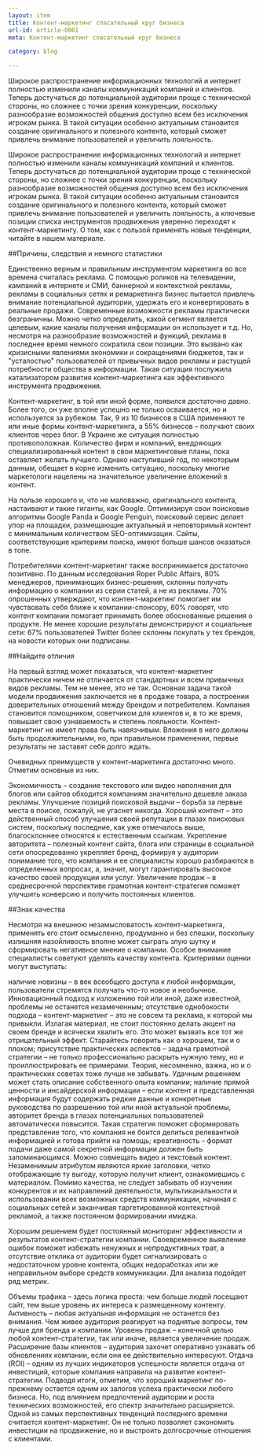 ```yaml
---
layout: item
title: Контент-маркетинг спасательный круг бизнеса
url-id: article-0001
meta: Контент-маркетинг спасательный круг бизнеса

category: blog

---
```


Широкое распространение информационных технологий и интернет полностью изменили каналы коммуникаций компаний и клиентов. Теперь достучаться до потенциальной аудитории проще с технической стороны, но сложнее с точки зрения конкуренции, поскольку разнообразие возможностей общения доступно всем без исключения игрокам рынка. В такой ситуации особенно актуальным становится создание оригинального и полезного контента, который сможет привлечь внимание пользователей и увеличить лояльность.

Широкое распространение информационных технологий и интернет полностью изменили каналы коммуникаций компаний и клиентов. Теперь достучаться до потенциальной аудитории проще с технической стороны, но сложнее с точки зрения конкуренции, поскольку разнообразие возможностей общения доступно всем без исключения игрокам рынка. В такой ситуации особенно актуальным становится создание оригинального и полезного контента, который сможет привлечь внимание пользователей и увеличить лояльность, а ключевые позиции списка инструментов продвижения уверенно переходят к контент-маркетингу. О том, как с пользой применять новые тенденции, читайте в нашем материале.

##Причины, следствия и немного статистики

Единственно верным и правильным инструментом маркетинга во все времена считалась реклама. С помощью роликов на телевидении, кампаний в интернете и СМИ, баннерной и контекстной рекламы, рекламы в социальных сетях и ремаркетинга бизнес пытается привлечь внимание потенциальной аудитории, удержать его и конвертировать в реальные продажи. Современные возможности рекламы практически безграничны. Можно четко определить, какой сегмент является целевым, какие каналы получения информации он использует и т.д. Но, несмотря на разнообразие возможностей и функций, реклама в последнее время немного сократила свои позиции. Это вызвано как кризисными явлениями экономики и сокращениями бюджетов, так и "усталостью" пользователей от привычных видов рекламы и растущей потребности общества в информации. Такая ситуация послужила катализатором развития контент-маркетинга как эффективного инструмента продвижения.

Контент-маркетинг, в той или иной форме, появился достаточно давно. Более того, он уже вполне успешно не только осваивается, но и используется за рубежом. Так, 9 из 10 бизнесов в США применяют те или иные формы контент-маркетинга, а 55% бизнесов – получают своих клиентов через блог. В Украине же ситуация полностью противоположная. Количество фирм и компаний, внедряющих специализированный контент в свои маркетинговые планы, пока оставляет желать лучшего. Однако наступивший год, по некоторым данным, обещает в корне изменить ситуацию, поскольку многие маркетологи нацелены на значительное увеличение вложений в контент.

На пользе хорошего и, что не маловажно, оригинального контента, настаивают и такие гиганты, как Google. Оптимизируя свои поисковые алгоритмы Google Panda и Google Penguin, поисковый сервис делает упор на площадки, размещающие актуальный и неповторимый контент с минимальным количеством SEO-оптимизации. Сайты, соответствующие критериям поиска, имеют больше шансов оказаться в топе.

Потребителями контент-маркетинг также воспринимается достаточно позитивно. По данным исследования Roper Public Affairs, 80% менеджеров, принимающих бизнес-решения, склонны получать информацию о компании из серии статей, а не из рекламы. 70% опрошенных утверждают, что контент-маркетинг помогает им чувствовать себя ближе к компании-спонсору, 60% говорят, что контент компании помогает принимать более обоснованные решения о продукте. Не менее хорошие результаты демонстрируют и социальные сети: 67% пользователей Twitter более склонны покупать у тех брендов, на новости которых они подписаны.

##Найдите отличия

На первый взгляд может показаться, что контент-маркетинг практически ничем не отличается от стандартных и всем привычных видов рекламы. Тем не менее, это не так. Основная задача такой модели продвижения заключается не в продаже товара, а построении доверительных отношений между брендом и потребителем. Компания становится помощником, советчиком для клиентов и, в то же время, повышает свою узнаваемость и степень лояльности. Контент-маркетинг не имеет права быть навязчивым. Вложения в него должны быть продолжительными, но, при правильном применении, первые результаты не заставят себя долго ждать.

Очевидных преимуществ у контент-маркетинга достаточно много. Отметим основные из них.

Экономичность – создание текстового или видео наполнения для блогов или сайтов обходится компаниям значительно дешевле заказа рекламы.
Улучшение позиций поисковой выдачи – борьба за первые места в поиске, пожалуй, не угаснет никогда. Хороший контент – это действенный способ улучшения своей репутации в глазах поисковых систем, поскольку последние, как уже отмечалось выше, благосклоннее относятся к естественным ссылкам.
Укрепление авторитета – полезный контент сайта, блога или страницы в социальной сети опосредованно укрепляет бренд, формируя у аудитории понимание того, что компания и ее специалисты хорошо разбираются в определенных вопросах, а, значит, могут гарантировать высокое качество своей продукции или услуг.
Увеличение продаж – в среднесрочной перспективе грамотная контент-стратегия поможет улучшить конверсию и получить постоянных клиентов.

##Знак качества

Несмотря на внешнюю незамысловатость контент-маркетинга, применять его стоит осмысленно, продуманно и без спешки, поскольку излишняя назойливость вполне может сыграть злую шутку и сформировать негативное мнение о компании. Особое внимание специалисты советуют уделять качеству контента. Критериями оценки могут выступать:

наличие новизны – в век всеобщего доступа к любой информации, пользователи стремятся получать что-то новое и необычное. Инновационный подход к изложению той или иной, даже известной, проблемы не останется незамеченным;
отсутствие однобокости подхода – контент-маркетинг – это не совсем та реклама, к которой мы привыкли. Излагая материал, не стоит постоянно делать акцент на своем бренде и всячески хвалить его. Это может вызвать все тот же отрицательный эффект. Старайтесь говорить как о хорошем, так и о плохом;
присутствие практических аспектов – задача грамотной стратегии – не только профессионально раскрыть нужную тему, но и проиллюстрировать ее примерами. Теория, несомненно, важна, но и о практических советах тоже лучше не забывать. Удачным решением может стать описание собственного опыта компании;
наличие прямой ценности и инсайдерской информации – если контент и представленная информация будут содержать редкие данные и конкретные руководства по разрешению той или иной актуальной проблемы, авторитет бренда в глазах потенциальных пользователей автоматически повысится. Такая стратегия поможет сформировать представление того, что компания не боится делиться релевантной информацией и готова прийти на помощь;
креативность – формат подачи даже самой секретной информации должен быть запоминающимся. Можно совмещать видео и текстовый контент. Незаменимым атрибутом являются яркие заголовки, четко отображающие ту выгоду, которую получит клиент, ознакомившись с материалом.
Помимо качества, не следует забывать об изучении конкурентов и их направлений деятельности, мультиканальности и использовании всех возможных средств коммуникации, начиная с социальных сетей и заканчивая таргетированной контекстной рекламой, а также постоянном формировании имиджа.

Хорошим решением будет постоянный мониторинг эффективности и результатов контент-стратегии компании. Своевременное выявление ошибок поможет избежать ненужных и непродуктивных трат, а отсутствие отклика от аудитории будет сигнализировать о недостаточном уровне контента, общих недоработках или же неправильном выборе средств коммуникации. Для анализа подойдет ряд метрик.

Объемы трафика – здесь логика проста: чем больше людей посещают сайт, тем выше уровень их интереса к размещенному контенту.
Активность – любая актуальная информация не останется без внимания. Чем живее аудитория реагирует на поднятые вопросы, тем лучше для бренда и компании.
Уровень продаж – конечной целью любой контент-стратегии, так или иначе, является увеличение продаж.
Расширение базы клиентов – аудитория захочет оперативно узнавать об обновлениях компании, если они ее действительно интересуют.
Отдача (ROI) – одним из лучших индикаторов успешности является отдача от инвестиций, которые компания направила на развитие контент-стратегии.
Подводя итоги, отметим, что хороший маркетинг по-прежнему остается одним их залогов успеха практически любого бизнеса. Но, под влиянием предпочтений аудитории и роста технических возможностей, его спектр значительно расширяется. Одной из самых перспективных тенденций последнего времени считается контент-маркетинг. Он не только позволяет сэкономить инвестиции на продвижение, но и выстроить долгосрочные отношения с клиентами.
